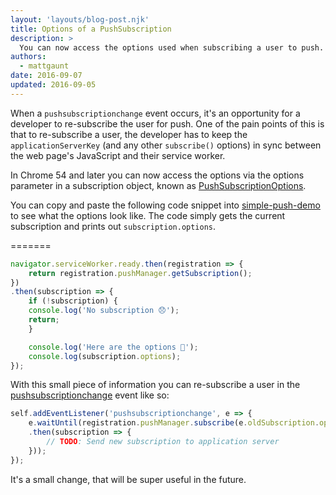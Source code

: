 ```yaml
---
layout: 'layouts/blog-post.njk'
title: Options of a PushSubscription
description: >
  You can now access the options used when subscribing a user to push.
authors:
  - mattgaunt
date: 2016-09-07
updated: 2016-09-05
---
```


When a `pushsubscriptionchange` event occurs, it's an opportunity for a developer
to re-subscribe the user for push. One of the pain points of this is that to
re-subscribe a user, the developer has to keep the `applicationServerKey` (and any
other `subscribe()` options) in sync between the web page's JavaScript and their
service worker.

In Chrome 54 and later you can now access the options via the options parameter
in a subscription object, known as
[PushSubscriptionOptions](https://www.w3.org/TR/push-api/#pushsubscriptionoptions-dictionary).

You can copy and paste the following code snippet into
[simple-push-demo](https://gauntface.github.io/simple-push-demo/) to see what
the options look like. The code simply gets the current subscription and prints
out `subscription.options`.

=======

```js
navigator.serviceWorker.ready.then(registration => {  
    return registration.pushManager.getSubscription();  
})  
.then(subscription => {  
    if (!subscription) {  
    console.log('No subscription 😞');  
    return;  
    }

    console.log('Here are the options 🎉');  
    console.log(subscription.options);  
});
```    


With this small piece of information you can re-subscribe a user in the
[pushsubscriptionchange](https://www.w3.org/TR/push-api/#the-pushsubscriptionchange-event)
event like so:

```js
self.addEventListener('pushsubscriptionchange', e => {  
    e.waitUntil(registration.pushManager.subscribe(e.oldSubscription.options)  
    .then(subscription => {  
        // TODO: Send new subscription to application server  
    }));  
});
```    

It's a small change, that will be super useful in the future.



